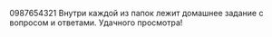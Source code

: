 0987654321
Внутри каждой из папок лежит домашнее задание с вопросом и ответами.
Удачного просмотра!
